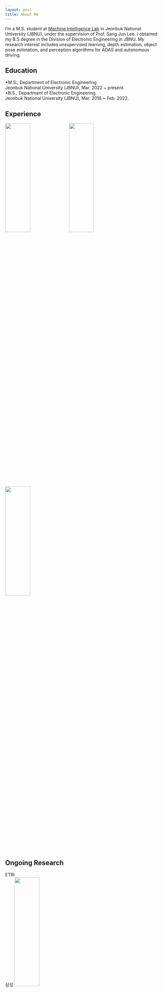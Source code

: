```yaml
---
layout: post
title: About Me
---
```


I’m a M.S. student at  [Machine Intelligence Lab](https://sites.google.com/view/miljbnu) in Jeonbuk National University (JBNU), under the supervision of Prof. Sang Jun Lee. I obtained my B.S degree in the Division of Electronic Engineering in JBNU. My research interest includes unsupervised learning, depth estimation, object pose estimation, and perception algorithms for ADAS and autonomous driving.  

## Education

*M.S., Department of Electronic Engineering  
  Jeonbuk National University (JBNU), Mar. 2022 ~ present.  
*B.S., Department of Electronic Engineering  
  Jeonbuk National University (JBNU), Mar. 2016 ~ Feb. 2022.  

## Experience
 
<img src="https://ji-min-song.github.io/images/mobile robot/SLAM&Navigation.gif" width="40%" height="30%">  
<img src="https://ji-min-song.github.io/images/face tracking/face tracking.gif" width="40%" height="30%">  
<img src="https://ji-min-song.github.io/images/webOS/drowsiness estimation.gif" width="40%" height="30%">  

## Ongoing Research

ETRI  
삼성 
<img src="https://ji-min-song.github.io/images/depth estimation/depth estimation demo.gif" width="40%" height="30%">  
<img src="https://ji-min-song.github.io/images/object pose estimation/object pose estimation demo.gif" width="40%" height="30%">
<img src="https://ji-min-song.github.io/images/object pose estimation/object pose estimation structure.gif" width="40%" height="30%">  

## Publications and Preprints

## Awards and Honors

Jeonbuk National University, Capstone design contest, June. 2021.  
Jeonbuk National University, the Division of Electronic Engineering E^2 System design contest, July. 2021.  
Seoul National University of Science and Technology, International Robot Contest, October. 2021.  
LG Electronics, 19th Embeded Software contest sector of webOS, December. 2021.  
